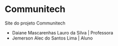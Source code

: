 # Communitech

Site do projeto Communitech

- Daiane Mascarenhas Lauro da Silva | Professora
- Jemerson Alec do Santos Lima | Aluno
 